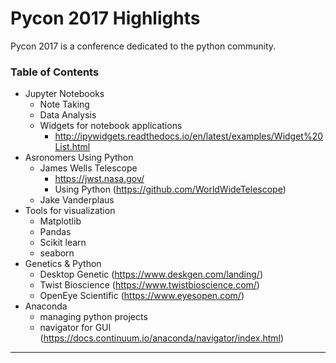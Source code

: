 # Pycon 2017 Highlights
Pycon 2017 is a conference dedicated to the python community.


### Table of Contents
- Jupyter Notebooks
    - Note Taking
    - Data Analysis
    - Widgets for notebook applications 
        - http://ipywidgets.readthedocs.io/en/latest/examples/Widget%20List.html
- Asronomers Using Python
    - James Wells Telescope 
        - https://jwst.nasa.gov/
        - Using Python (https://github.com/WorldWideTelescope)
    - Jake Vanderplaus
- Tools for visualization
    - Matplotlib
    - Pandas
    - Scikit learn
    - seaborn
- Genetics & Python
    - Desktop Genetic (https://www.deskgen.com/landing/)
    - Twist Bioscience (https://www.twistbioscience.com/)
    - OpenEye Scientific (https://www.eyesopen.com/)
- Anaconda
    - managing python projects
    - navigator for GUI (https://docs.continuum.io/anaconda/navigator/index.html)
<hr>

